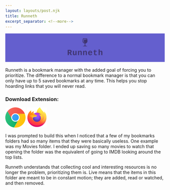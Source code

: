 ```yaml
---
layout: layouts/post.njk
title: Runneth
excerpt_separator: <!--more-->
---
```


![logo](/img/runneth_banner.png)

Runneth is a bookmark manager with the added goal of forcing you to prioritize. The difference to a normal bookmark manager is that you can only have up to 5 saved bookmarks at any time. This helps you stop hoarding links that you will never read.

### Download Extension:

<a href="https://chrome.google.com/webstore/detail/dmihmacgmljciebmenpanbfkllboajkl" target="_blank"><img src='/img/chrome.png' alt="chrome logo"/></a>
<a href="https://addons.mozilla.org/en-US/firefox/addon/runneth/?src=search" target="_blank"><img src='/img/firefox.png' alt="firefox logo"/></a>

<!--more-->

I was prompted to build this when I noticed that a few of my bookmarks folders had so many items that they were basically useless. One example was my Movies folder. I ended up saving so many movies to watch that opening the folder was the equivalent of going to IMDB looking around the top lists.

Runneth understands that collecting cool and interesting resources is no longer the problem, prioritizing them is. Live means that the items in this folder are meant to be in constant motion; they are added, read or watched, and then removed.
